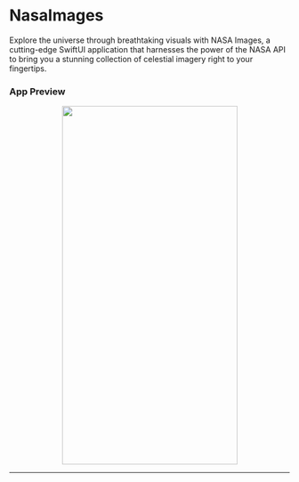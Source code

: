# NasaImages

Explore the universe through breathtaking visuals with NASA Images, a cutting-edge SwiftUI application that harnesses the power of the NASA API to bring you a stunning collection of celestial imagery right to your fingertips.

### App Preview

<p align="center">
<img src="https://github.com/kadm91/assets/blob/main/Nasa%20Images.gif"  width="315" height="645" /> 
</p>

 ----------------------------------------------
